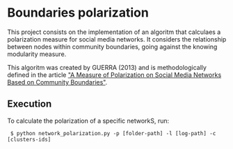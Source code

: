 # Boundaries polarization

This project consists on the implementation of an algoritm that calculaes a polarization measure for social media networks. It considers the relationship between nodes within community boundaries, going against the knowing modularity measure.

This algoritm was created by GUERRA (2013) and is methodologically defined in the article ["A Measure of Polarization on Social Media Networks Based on Community Boundaries"](https://www.aaai.org/ocs/index.php/ICWSM/ICWSM13/paper/viewPaper/6104).

## Execution

To calculate the polarization of a specific networkS, run:
```
 $ python network_polarization.py -p [folder-path] -l [log-path] -c [clusters-ids]
```


